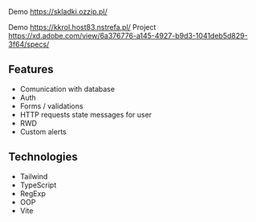 Demo https://skladki.ozzip.pl/

Demo https://kkrol.host83.nstrefa.pl/
Project https://xd.adobe.com/view/6a376776-a145-4927-b9d3-1041deb5d829-3f64/specs/

## Features

* Comunication with database
* Auth 
* Forms / validations 
* HTTP requests state messages for user
* RWD
* Custom alerts


## Technologies

* Tailwind
* TypeScript
* RegExp
* OOP
* Vite
